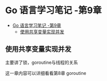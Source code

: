 # Go 语言学习笔记 -第9章

<!-- TOC -->

- [Go 语言学习笔记 -第9章](#go-%e8%af%ad%e8%a8%80%e5%ad%a6%e4%b9%a0%e7%ac%94%e8%ae%b0--%e7%ac%ac9%e7%ab%a0)
  - [使用共享变量实现并发](#%e4%bd%bf%e7%94%a8%e5%85%b1%e4%ba%ab%e5%8f%98%e9%87%8f%e5%ae%9e%e7%8e%b0%e5%b9%b6%e5%8f%91)

<!-- /TOC -->
## 使用共享变量实现并发


主要讲了锁，goroutine与线程的关系

这一章内容可以详细看看第8章 goroutine